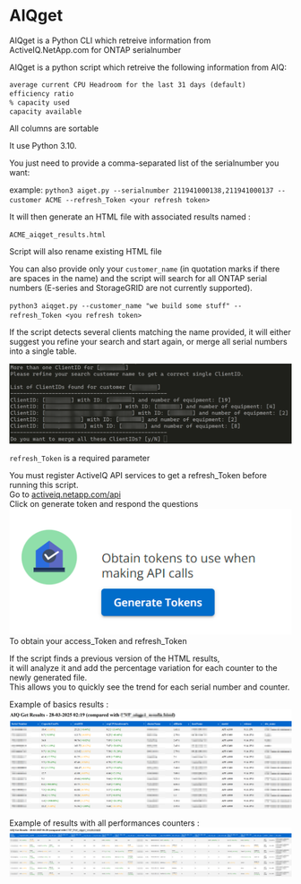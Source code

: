 # AIQget

AIQget is a Python CLI which retreive information from ActiveIQ.NetApp.com for ONTAP serialnumber

AIQget is a python script which retreive the following information from AIQ:

    average current CPU Headroom for the last 31 days (default)
    efficiency ratio
    % capacity used
    capacity available

All columns are sortable

It use Python 3.10.

You just need to provide a comma-separated list of the serialnumber you want:

example: 
`python3 aiget.py --serialnumber 211941000138,211941000137 --customer ACME --refresh_Token <your refresh token>`

It will then generate an HTML file with associated results named : 

`ACME_aiqget_results.html`

Script will also rename existing HTML file

You can also provide only your `customer_name` (in quotation marks if there are spaces in the name) and the script will search for all ONTAP serial numbers (E-series and StorageGRID are not currently supported).

`python3 aiqget.py --customer_name "we build some stuff" --refresh_Token <you refresh token>`

If the script detects several clients matching the name provided, it will either suggest you refine your search and start again, or merge all serial numbers into a single table.

![alt text](image-2.png)

`refresh_Token` is a required parameter

You must register ActiveIQ API services to get a refresh_Token before running this script.  
Go to [activeiq.netapp.com/api](https://activeiq.netapp.com/api)  
Click on generate token and respond the questions  
![alt text](image.png)  
To obtain your access_Token and refresh_Token

If the script finds a previous version of the HTML results,\
 it will analyze it and add the percentage variation for each counter to the newly generated file.\
This allows you to quickly see the trend for each serial number and counter.

Example of basics results :
![alt text](image-1.png)

Example of results with all performances counters :
![alt text](image-3.png)

